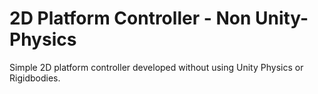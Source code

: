 # 2D Platform Controller - Non Unity-Physics

Simple 2D platform controller developed without using Unity Physics or Rigidbodies.

